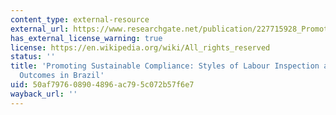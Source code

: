 ```yaml
---
content_type: external-resource
external_url: https://www.researchgate.net/publication/227715928_Promoting_Sustainable_Compliance_Styles_of_Labour_Inspection_and_Compliance_Outcomes_in_Brazil
has_external_license_warning: true
license: https://en.wikipedia.org/wiki/All_rights_reserved
status: ''
title: 'Promoting Sustainable Compliance: Styles of Labour Inspection and Compliance
  Outcomes in Brazil'
uid: 50af7976-0890-4896-ac79-5c072b57f6e7
wayback_url: ''
---
```

